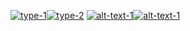 [![type-1](https://readme-typing-svg.demolab.com?font=Fira+Code&size=25&duration=1&pause=100000&color=03F700&multiline=true&width=25&lines=%24)](https://git.io/typing-svg)[![type-2](https://readme-typing-svg.demolab.com?font=Fira+Code&size=25&duration=3000&pause=100000&color=03F700&multiline=true&width=250&lines=python+main.py)](https://git.io/typing-svg)
[![alt-text-1](https://readme-typing-svg.demolab.com?font=Fira+Code&size=25&duration=1&pause=10000&color=03F700&multiline=true&width=180&lines=%5B*%5D+Loading%3A+)](https://git.io/typing-svg)[![alt-text-1](https://readme-typing-svg.demolab.com?font=Fira+Code&size=25&duration=1000&pause=100000&color=F70000&multiline=true&width=180&lines=+%E2%96%A0%E2%96%A0%E2%96%A0%E2%96%A0%E2%96%A0%E2%96%A0%E2%96%A0%E2%96%A0%E2%96%A0%E2%96%A0%E2%96%A0%E2%96%A0%E2%96%A0%E2%96%A0)](https://git.io/typing-svg)

